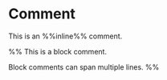 # Comment

This is an %%inline%% comment.

%%
This is a block comment.

Block comments can span multiple lines.
%%